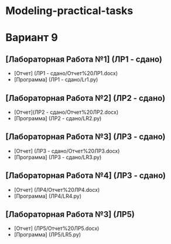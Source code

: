 # Modeling-practical-tasks

# Вариант 9

## [Лабораторная Работа №1] (ЛР1 - сдано)
- [Отчет] (ЛР1 - сдано/Отчет%20ЛР1.docx)
- [Программа] (ЛР1 - сдано/Lr1.py)

## [Лабораторная Работа №2] (ЛР2 - сдано)
- [Отчет](ЛР2 - сдано/Отчет%20ЛР2.docx)
- [Программа] (ЛР2 - сдано/LR2.py)

## [Лабораторная Работа №3] (ЛР3 - сдано)
- [Отчет] (ЛР3 - сдано/Отчет%20ЛР3.docx)
- [Программа] (ЛР3 - сдано/LR3.py)

## [Лабораторная Работа №4] (ЛР3 - сдано)
- [Отчет] (ЛР4/Отчет%20ЛР4.docx)
- [Программа] (ЛР4/LR4.py)

## [Лабораторная Работа №3] (ЛР5)
- [Отчет] (ЛР5/Отчет%20ЛР5.docx)
- [Программа] (ЛР5/LR5.py)
